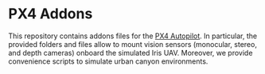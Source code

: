 # PX4 Addons
This repository contains addons files for the [PX4 Autopilot](https://github.com/PX4/PX4-Autopilot.git).
In particular, the provided folders and files allow to mount vision sensors (monocular, stereo, and depth cameras) onboard the simulated Iris UAV. Moreover, we provide convenience scripts to simulate urban canyon environments.